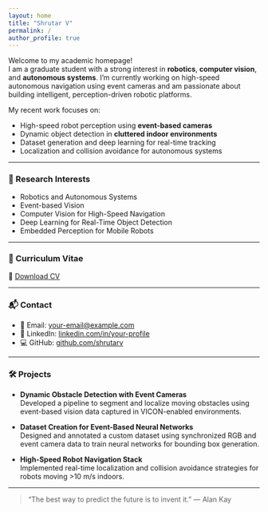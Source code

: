 ```yaml
---
layout: home
title: "Shrutar V"
permalink: /
author_profile: true
---
```


Welcome to my academic homepage!  
I am a graduate student with a strong interest in **robotics**, **computer vision**, and **autonomous systems**. I’m currently working on high-speed autonomous navigation using event cameras and am passionate about building intelligent, perception-driven robotic platforms.

My recent work focuses on:

- High-speed robot perception using **event-based cameras**
- Dynamic object detection in **cluttered indoor environments**
- Dataset generation and deep learning for real-time tracking
- Localization and collision avoidance for autonomous systems

---

### 🔬 Research Interests

- Robotics and Autonomous Systems  
- Event-based Vision  
- Computer Vision for High-Speed Navigation  
- Deep Learning for Real-Time Object Detection  
- Embedded Perception for Mobile Robots

---

### 📄 Curriculum Vitae

📄 [Download CV](../files/CV_ShrutarV.pdf)

---

### 📬 Contact

- 📧 Email: [your-email@example.com](mailto:your-email@example.com)  
- 💼 LinkedIn: [linkedin.com/in/your-profile](https://linkedin.com/in/your-profile)  
- 💻 GitHub: [github.com/shrutarv](https://github.com/shrutarv)

---

### 🛠️ Projects

- **Dynamic Obstacle Detection with Event Cameras**  
  Developed a pipeline to segment and localize moving obstacles using event-based vision data captured in VICON-enabled environments.

- **Dataset Creation for Event-Based Neural Networks**  
  Designed and annotated a custom dataset using synchronized RGB and event camera data to train neural networks for bounding box generation.

- **High-Speed Robot Navigation Stack**  
  Implemented real-time localization and collision avoidance strategies for robots moving >10 m/s indoors.

---

> “The best way to predict the future is to invent it.” — Alan Kay
